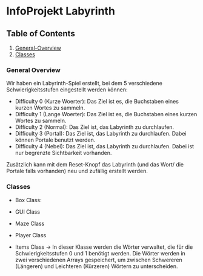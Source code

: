 # InfoProjekt Labyrinth

## Table of Contents
1. [General-Overview](#general-overview)
2. [Classes](#classes)

### General Overview
Wir haben ein Labyrinth-Spiel erstellt, bei dem 5 verschiedene Schwierigkeitsstufen 
eingestellt werden können:

- Difficulty 0 (Kurze Woerter): Das Ziel ist es, die Buchstaben eines kurzen Wortes zu sammeln.
- Difficulty 1 (Lange Woerter): Das Ziel ist es, die Buchstaben eines kurzen Wortes zu sammeln.
- Difficulty 2 (Normal): Das Ziel ist, das Labyrinth zu durchlaufen.
- Difficulty 3 (Portal): Das Ziel ist, das Labyrinth zu durchlaufen. Dabei können Portale benutzt werden.
- Difficulty 4 (Nebel): Das Ziel ist, das Labyrinth zu durchlaufen. Dabei ist nur begrenzte Sichtbarkeit vorhanden.

Zusätzlich kann mit dem Reset-Knopf das Labyrinth (und das Wort/ die Portale falls vorhanden)
neu und zufällig erstellt werden.

### Classes
- Box Class:
  
- GUI Class

- Maze Class

- Player Class

- Items Class
  -> In dieser Klasse werden die Wörter verwaltet, die für die Schwierigkeitsstufen 0 und 1
  benötigt werden. Die Wörter werden in zwei verschiedenen Arrays gespeichert, um zwischen Schwereren (Längeren)
  und Leichteren (Kürzeren) Wörtern zu unterscheiden. 
